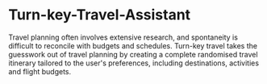 # Turn-key-Travel-Assistant


Travel planning often involves extensive research, and spontaneity is difficult to reconcile with budgets and schedules.  Turn-key travel takes the guesswork out of travel planning by creating a complete randomised travel itinerary tailored to the user's preferences, including destinations, activities and flight budgets.
